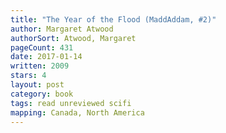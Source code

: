 ```yaml
---
title: "The Year of the Flood (MaddAddam, #2)"
author: Margaret Atwood
authorSort: Atwood, Margaret
pageCount: 431
date: 2017-01-14
written: 2009
stars: 4
layout: post
category: book
tags: read unreviewed scifi
mapping: Canada, North America
---
```

